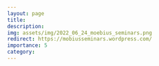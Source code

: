 ```yaml
---
layout: page
title: 
description:  
img: assets/img/2022_06_24_moebius_seminars.png
redirect: https://mobiusseminars.wordpress.com/
importance: 5
category: 
---
```

